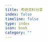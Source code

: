 ```yaml
---
title: 考研资料分享
index: false
timeline: false
type: index
icon: book
category: ""
---
```


<Catalog />
